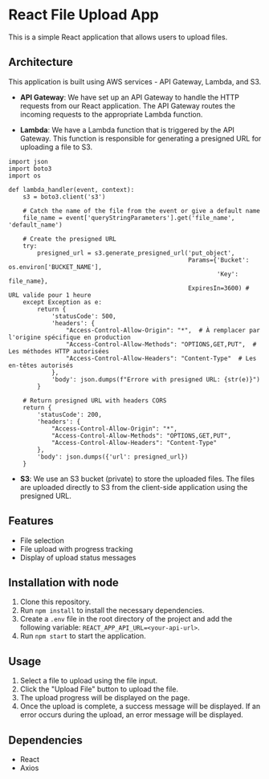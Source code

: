 # React File Upload App

This is a simple React application that allows users to upload files.

## Architecture

This application is built using AWS services - API Gateway, Lambda, and S3.

- **API Gateway**: We have set up an API Gateway to handle the HTTP requests from our React application. The API Gateway routes the incoming requests to the appropriate Lambda function.

- **Lambda**: We have a Lambda function that is triggered by the API Gateway. This function is responsible for generating a presigned URL for uploading a file to S3.

```
import json
import boto3
import os

def lambda_handler(event, context):
    s3 = boto3.client('s3')

    # Catch the name of the file from the event or give a default name
    file_name = event['queryStringParameters'].get('file_name', 'default_name')

    # Create the presigned URL
    try:
        presigned_url = s3.generate_presigned_url('put_object',
                                                  Params={'Bucket': os.environ['BUCKET_NAME'],
                                                          'Key': file_name},
                                                  ExpiresIn=3600) # URL valide pour 1 heure
    except Exception as e:
        return {
            'statusCode': 500,
            'headers': {
                "Access-Control-Allow-Origin": "*",  # À remplacer par l'origine spécifique en production
                "Access-Control-Allow-Methods": "OPTIONS,GET,PUT",  # Les méthodes HTTP autorisées
                "Access-Control-Allow-Headers": "Content-Type"  # Les en-têtes autorisés
            },
            'body': json.dumps(f"Errore with presigned URL: {str(e)}")
        }

    # Return presigned URL with headers CORS
    return {
        'statusCode': 200,
        'headers': {
            "Access-Control-Allow-Origin": "*",
            "Access-Control-Allow-Methods": "OPTIONS,GET,PUT",
            "Access-Control-Allow-Headers": "Content-Type"
        },
        'body': json.dumps({'url': presigned_url})
    }
```

- **S3**: We use an S3 bucket (private) to store the uploaded files. The files are uploaded directly to S3 from the client-side application using the presigned URL.

## Features

- File selection
- File upload with progress tracking
- Display of upload status messages

## Installation with node

1. Clone this repository.
2. Run `npm install` to install the necessary dependencies.
3. Create a `.env` file in the root directory of the project and add the following variable: `REACT_APP_API_URL=<your-api-url>`.
4. Run `npm start` to start the application.

## Usage

1. Select a file to upload using the file input.
2. Click the "Upload File" button to upload the file.
3. The upload progress will be displayed on the page.
4. Once the upload is complete, a success message will be displayed. If an error occurs during the upload, an error message will be displayed.

## Dependencies

- React
- Axios


